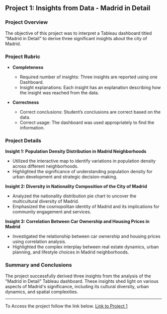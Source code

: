 ## Project 1: Insights from Data - Madrid in Detail

### Project Overview

The objective of this project was to interpret a Tableau dashboard titled "Madrid in Detail" to derive three significant insights about the city of Madrid.

### Project Rubric

- **Completeness**
  - Required number of insights: Three insights are reported using one Dashboard.
  - Insight explanations: Each insight has an explanation describing how the insight was reached from the data.

- **Correctness**
  - Correct conclusions: Student’s conclusions are correct based on the data.
  - Correct usage: The dashboard was used appropriately to find the information.

### Project Details

**Insight 1: Population Density Distribution in Madrid Neighborhoods**
- Utilized the interactive map to identify variations in population density across different neighborhoods.
- Highlighted the significance of understanding population density for urban development and strategic decision-making.

**Insight 2: Diversity in Nationality Composition of the City of Madrid**
- Analyzed the nationality distribution pie chart to uncover the multicultural diversity of Madrid.
- Emphasized the cosmopolitan identity of Madrid and its implications for community engagement and services.

**Insight 3: Correlation Between Car Ownership and Housing Prices in Madrid**
- Investigated the relationship between car ownership and housing prices using correlation analysis.
- Highlighted the complex interplay between real estate dynamics, urban planning, and lifestyle choices in Madrid neighborhoods.

### Summary and Conclusions

The project successfully derived three insights from the analysis of the "Madrid in Detail" Tableau dashboard. These insights shed light on various aspects of Madrid's significance, including its cultural diversity, urban dynamics, and spatial complexities.

---

To Access the project follow the link below.
[Link to Project 1](https://github.com/Shahad-Busaidi/Udacity-Data-Fundamental-Nanodegree/tree/main/Project%201)

